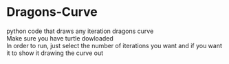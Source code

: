# Dragons-Curve
python code that draws any iteration dragons curve<br>
Make sure you have turtle dowloaded<br>
In order to run, just select the number of iterations you want and if you want it to show it drawing the curve out
